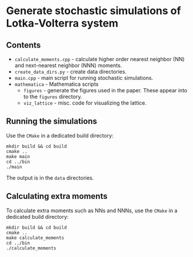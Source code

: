 # Generate stochastic simulations of Lotka-Volterra system

## Contents

* `calculate_moments.cpp` - calculate higher order nearest neighbor (NN) and next-nearest neighbor (NNN) moments.
* `create_data_dirs.py` - create data directories.
* `main.cpp` - main script for running stochastic simulations.
* `mathematica` - Mathematica scripts
	* `figures` - generate the figures used in the paper. These appear into to the `figures` directory.
	* `viz_lattice` - misc. code for visualizing the lattice.

## Running the simulations

Use the `CMake` in a dedicated build directory:
```
mkdir build && cd build
cmake ..
make main
cd ../bin
./main
```

The output is in the `data` directories.

## Calculating extra moments

To calculate extra moments such as NNs and NNNs, use the `CMake` in a dedicated build directory:
```
mkdir build && cd build
cmake ..
make calculate_moments
cd ../bin
./calculate_moments
```